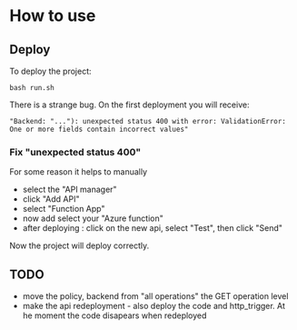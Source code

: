 # How to use

## Deploy

To deploy the project:

    bash run.sh

There is a strange bug.
On the first deployment you will receive:

```
"Backend: "..."): unexpected status 400 with error: ValidationError: One or more fields contain incorrect values"
```

### Fix "unexpected status 400"

For some reason it helps to manually 

 - select the "API manager"
 - click "Add API"
 - select "Function App"
 - now add select your "Azure function"
 - after deploying : click on the new api, select "Test", then click "Send"

 Now the project will deploy correctly.



## TODO



 - move the policy, backend from "all operations" the GET operation level
 - make the api redeployment - also deploy the code and http_trigger. At he moment the code disapears when redeployed


